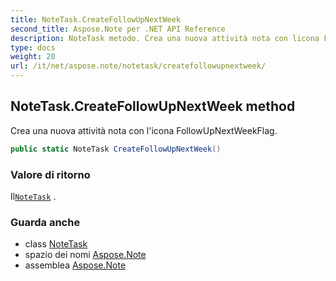 ```yaml
---
title: NoteTask.CreateFollowUpNextWeek
second_title: Aspose.Note per .NET API Reference
description: NoteTask metodo. Crea una nuova attività nota con licona FollowUpNextWeekFlag.
type: docs
weight: 20
url: /it/net/aspose.note/notetask/createfollowupnextweek/
---
```

## NoteTask.CreateFollowUpNextWeek method

Crea una nuova attività nota con l'icona FollowUpNextWeekFlag.

```csharp
public static NoteTask CreateFollowUpNextWeek()
```

### Valore di ritorno

Il[`NoteTask`](../) .

### Guarda anche

* class [NoteTask](../)
* spazio dei nomi [Aspose.Note](../../notetask/)
* assemblea [Aspose.Note](../../../)


